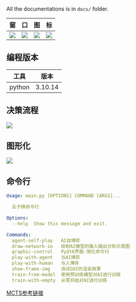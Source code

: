 All the documentations is in `docs/` folder.

|   窗  |   口   |   图   |   标   |
| :----: | :-----: |:-----: |:-----: |
| ![](../_internal/gui/ico/document.png) | ![](../_internal/gui/ico/v.png) |![](../_internal/gui/ico/code.png) |![](../_internal/gui/ico/list2.png) |

## 编程版本

|   工具  |   版本   |
| :----: | :-----: |
| python | 3.10.14 |


## 决策流程

![](./网络决策.png)

## 图形化

![](./展示GUI.png)

## 命令行

```yaml
Usage: main.py [OPTIONS] COMMAND [ARGS]...

  五子棋命令行

Options:
  --help  Show this message and exit.

Commands:
  agent-self-play   AI自博弈
  draw-network-io   绘制AI模型的输入输出分析示意图
  graphic-control   PyQt6界面-简化命令行
  play-with-agent   与AI博弈
  play-with-human   与人博弈
  show-frame-img    测试GUI的渲染效果
  train-from-model  使用预训练模型对AI进行训练
  train-with-empty  从零开始对AI进行训练
```


[MCTS参考链接](https://www.cnblogs.com/TABball/p/12727130.html)